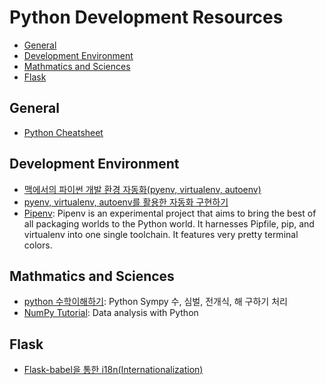 Python Development Resources
============================

- [General](#general)
- [Development Environment](#development-environment)
- [Mathmatics and Sciences](#mathmatics-and-sciences)
- [Flask](#flask)

## General

- [Python Cheatsheet](https://www.pythonsheets.com)

## Development Environment

- [맥에서의 파이썬 개발 환경 자동화(pyenv, virtualenv, autoenv)](http://guswnsxodlf.github.io/blog/develop/pyenv-virtualenv-autoenv)
- [pyenv, virtualenv, autoenv를 활용한 자동화 구현하기](http://blog.everypython.com/post/14/)
- [Pipenv](https://github.com/kennethreitz/pipenv): Pipenv is an experimental project that aims to bring the best of all packaging worlds to the Python world. It harnesses Pipfile, pip, and virtualenv into one single toolchain. It features very pretty terminal colors.

## Mathmatics and Sciences

- [python 수학이해하기](http://www.slideshare.net/dahlmoon/20160730): Python Sympy 수, 심벌, 전개식, 해 구하기 처리
- [NumPy Tutorial](http://www.dataquest.io/blog/numpy-tutorial-python/): Data analysis with Python

## Flask

- [Flask-babel을 통한 i18n(Internationalization)](https://urangurang.github.io/Flask-babel/)
